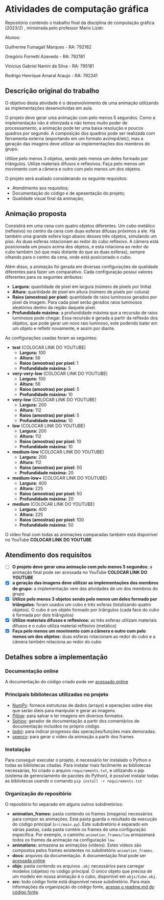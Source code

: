 # Atividades de computação gráfica

Repositório contendo o trabalho final da disciplina de computação gráfica (2023/2) , ministrada pelo professor Mario Liziér.

Alunos: 

Guilherme Fumagali Marques - RA: 792182

Gregório Fornetti Azevedo - RA: 792181

Vinicius Gabriel Nanini da Silva - RA: 795181

Rodrigo Henrique Amaral Araujo - RA: 792241

## Descrição original do trabalho

O objetivo desta atividade é o desenvolvimento de uma animação utilizando as implementações desenvolvidas em aula.

O projeto deve gerar uma animação com pelo menos 5 segundos. Como a implementação não é otimizada e não temos muito poder de processamento, a animação pode ter uma baixa resolução e poucos quadros por segundo. A composição dos quadros pode ser realizada com ferramenta externa (exportando em um formato avi/mp4/etc), mas a geração das imagens deve utilizar as implementações dos membros do grupo.

Utilize pelo menos 3 objetos, sendo pelo menos um deles formado por triângulos. Utilize materiais difusos e reflexivos. Faça pelo menos um movimento com a câmera e outro com pelo menos um dos objetos.

O projeto será avaliado considerando os seguinte requisitos:
- Atendimento aos requisitos;
- Documentação do código e de apesentação do projeto;
- Qualidade visual final da animação;

## Animação proposta

Consistirá em uma cena com quatro objetos diferentes. Um cubo metálico (reflexivo) no centro da cena com duas esferas difusas próximos a ele. Há também uma grande esfera logo abaixo desses três objetos, simulando um piso. As duas esferas rotacionam ao redor do cubo reflexivo. A câmera está posicionada um pouco acima dos objetos, e esta rotaciona ao redor do cubo também (só que mais distante do que as duas esferas), sempre olhando para o centro da cena, onde está posicionado o cubo.

Além disso, a animação foi gerada em diversas configurações de qualidade diferentes para fazer um comparativo. Cada configuração possui valores diferentes para os seguintes atributos:

- **Largura:** quantidade de pixel em largura (número de pixels por linha)
- **Altura:** quantidade de pixel em altura (número de pixels por coluna)
- **Raios (amostras) por pixel:** quantidade de raios luminosos gerados por pixel da imagem. Para cada pixel serão gerados raios luminosos aleatórios dentro da região daquele pixel.
- **Profundidade máxima:** a profundidade máxima que a recursão de raios luminosos pode chegar. Essa recursão é gerada a partir da reflexão dos objetos, que pode gerar um novo raio luminoso, este podendo bater em um objeto e refletir novamente, e assim por diante.

As configurações usadas foram as seguintes:

- **test** (COLOCAR LINK DO YOUTUBE)
  - **Largura:** 100
  - **Altura:** 56
  - **Raios (amostras) por pixel:** 1
  - **Profundidade máxima:** 5
- **very-very-low** (COLOCAR LINK DO YOUTUBE)
  - **Largura:** 100
  - **Altura:** 56
  - **Raios (amostras) por pixel:** 5
  - **Profundidade máxima:** 10
- **very-low** (COLOCAR LINK DO YOUTUBE)
  - **Largura:** 200
  - **Altura:** 112
  - **Raios (amostras) por pixel:** 5
  - **Profundidade máxima:** 10
- **low** (COLOCAR LINK DO YOUTUBE)
  - **Largura:** 200
  - **Altura:** 112
  - **Raios (amostras) por pixel:** 10
  - **Profundidade máxima:** 10
- **medium-low** (COLOCAR LINK DO YOUTUBE)
  - **Largura:** 200
  - **Altura:** 112
  - **Raios (amostras) por pixel:** 50
  - **Profundidade máxima:** 20
- **medium-low+** (COLOCAR LINK DO YOUTUBE)
  - **Largura:** 400
  - **Altura:** 225
  - **Raios (amostras) por pixel:** 50
  - **Profundidade máxima:** 20
- **medium** (COLOCAR LINK DO YOUTUBE)
  - **Largura:** 400
  - **Altura:** 225
  - **Raios (amostras) por pixel:** 100
  - **Profundidade máxima:** 50

O vídeo final com todas as animações comparadas também está disponível no YouTube **COLOCAR LINK DO YOUTUBE**

## Atendimento dos requisitos

- [ ] **O projeto deve gerar uma animação com pelo menos 5 segundos:** a animação final pode ser acessada no YouTube **COLOCAR LINK DO YOUTUBE**
- [x] **a geração das imagens deve utilizar as implementações dos membros do grupo:** a implementação vem das atividades de um dos membros do grupo
- [x] **Utilize pelo menos 3 objetos sendo pelo menos um deles formado por triângulos:** foram usados um cubo e três esferas (totalizando quatro objetos). O cubo é um objeto formado por triângulos (cada face do cubo é formada por dois triângulos)
- [x] **Utilize materiais difusos e reflexivos:** as três esferas utilizam materiais difusos e o cubo utiliza material reflexivo (metálico)
- [x] **Faça pelo menos um movimento com a câmera e outro com pelo menos um dos objetos:** duas esferas rotacionam ao redor do cubo e a câmera também rotaciona ao redor do cubo

## Detalhes sobre a implementação

### Documentação online

A documentação do código criado pode ser [acessado online](https://gregoriofornetti.github.io/projeto-cg/docs/_build/html/index.html)

### Principais bibliotecas utilizadas no projeto

- [NumPy](https://numpy.org/): fornece estruturas de dados (arrays) e operações sobre elas que serão úteis para manipular e gerar as imagens.
- [Pillow](https://pypi.org/project/Pillow/): para salvar e ler imagens em diversos formatos.
- [Sphinx](https://www.sphinx-doc.org/pt_BR/master/): gerador de documentação a partir dos comentários de documentação incluídos no próprio código.
- [tqdm](https://tqdm.github.io/): para indicar progresso das operações/funções mais demoradas.
- [opencv](https://opencv.org/): para gerar o vídeo da animação a partir dos frames

### Instalação

Para conseguir executar o projeto, é necessário ter instalado o Python e todas as bibliotecas citadas. Para instalar mais facilmente as bibliotecas necessárias, foi criado o arquivo `requirements.txt`, e utilizando o pip (sistema de gerenciamento de pacotes do Python), é possível instalar todas as bibliotecas usando o comando `pip install -r requirements.txt`

### Organização do repositório

O repositório foi separado em alguns outros subdiretórios:

- **animation_frames:** pasta contendo os frames (imagens) necessários para compor as animações. Esta pasta guarda o resultado da execução do código principal (`src/main.py`). Este subdiretório é separado em várias pastas, cada pasta contém os frames de uma configuração específica. Por exemplo, o caminho `animation_frames/low` armazenará todos os frames da animação na configuração `low`.
- **animations:** armazena as animações (vídeos). Estes vídeos são compostos pelos frames existentes no subdiretório `animation_frames`.
- **docs:** arquivos da documentação. A documentação final pode ser [acessada online](https://gregoriofornetti.github.io/projeto-cg/docs/_build/html/index.html)
- **objs:** pasta contendo os arquivos `.obj` necessários para carregar modelos (objetos) no código principal. O único objeto que precisa de um modelo em nossa animação é o cubo, disponível em `objs/Cube.obj`.
- **src:** todo código fonte está disponível nesse subdiretório. Para mais informações da organização do código fonte, [acesse o readme.md do código fonte](https://github.com/GregorioFornetti/projeto-cg/blob/main/src/readme.md).
